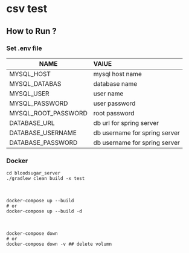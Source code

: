 # csv test

## How to Run ? 
### Set .env file  

|NAME|VAlUE|
|---|:---|
|MYSQL_HOST| mysql host name|
|MYSQL_DATABAS|database name|
|MYSQL_USER|user name|
|MYSQL_PASSWORD|user password|
|MYSQL_ROOT_PASSWORD|root password|
|DATABASE_URL|db url for spring server|
|DATABASE_USERNAME|db username for spring server|
|DATABASE_PASSWORD|db username for spring server|



### Docker 

```shell
cd bloodsugar_server
./gradlew clean build -x test

```

<br />


```shell
docker-compose up --build 
# or
docker-compose up --build -d
```

<br />

```shell
docker-compose down
# or 
docker-compose down -v ## delete volumn
```